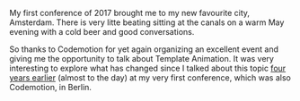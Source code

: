 My first conference of 2017 brought me to my new favourite city, Amsterdam. There is very litte beating sitting at the canals on a warm May evening with a cold beer and good conversations.

So thanks to Codemotion for yet again organizing an excellent event and giving me the opportunity to talk about Template Animation. It was very interesting to explore what has changed since I talked about this topic [four years earlier] (almost to the day) at my very first conference, which was also Codemotion, in Berlin.

[four years earlier]: http://blog.rtens.org/codemotion-2013.html